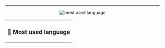 <hr>

<div align="center">
<table width="100%">
<tr>
    <td valign="top" width="100%">
        <h3 align="center" margin="0">💬 Most used language</h3>
    </td>
</tr>

<div align="center">

![most used language](https://github-readme-stats.vercel.app/api/top-langs/?username=samsonjaw&theme=github_dark_dimmed&langs_count=10&layout=compact&size_weight=0.5&count_weight=0.3)

</div>

</td>

</table>
</div>
<!--
**samsonjaw/samsonjaw** is a ✨ _special_ ✨ repository because its `README.md` (this file) appears on your GitHub profile.

Here are some ideas to get you started:

- 🔭 I’m currently working on ...
- 🌱 I’m currently learning ...
- 👯 I’m looking to collaborate on ...
- 🤔 I’m looking for help with ...
- 💬 Ask me about ...
- 📫 How to reach me: ...
- 😄 Pronouns: ...
- ⚡ Fun fact: ...
-->
